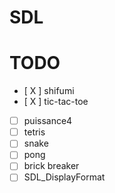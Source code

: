 # SDL

# TODO
- [ X ] shifumi
- [ X ] tic-tac-toe
- [ ] puissance4
- [ ] tetris
- [ ] snake
- [ ] pong
- [ ] brick breaker
- [ ] SDL_DisplayFormat
